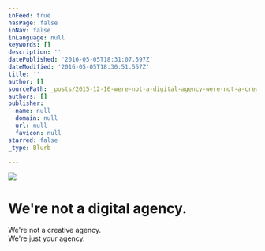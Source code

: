 ```yaml
---
inFeed: true
hasPage: false
inNav: false
inLanguage: null
keywords: []
description: ''
datePublished: '2016-05-05T18:31:07.597Z'
dateModified: '2016-05-05T18:30:51.557Z'
title: ''
author: []
sourcePath: _posts/2015-12-16-were-not-a-digital-agency-were-not-a-creative-agencywer.md
authors: []
publisher:
  name: null
  domain: null
  url: null
  favicon: null
starred: false
_type: Blurb

---
```

![](https://the-grid-user-content.s3-us-west-2.amazonaws.com/71d8ba66-f244-4439-85cb-7cd71d05050a.jpg)

# We're not a digital agency.  
We're not a creative agency.  
We're just your agency.